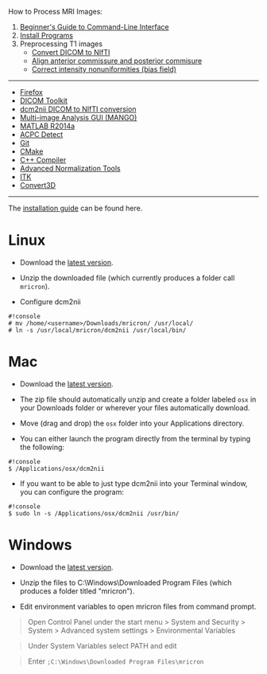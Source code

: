 How to Process MRI Images:

1. [Beginner's Guide to Command-Line Interface](primer)
2. [Install Programs](Home)
3. Preprocessing T1 images
     * [Convert DICOM to NIfTI](dcm2nii)
     * [Align anterior commissure and posterior commisure](acpcdetect)
     * [Correct intensity nonuniformities (bias field)](N4BiasFieldCorrection)

---------------------------------------

* [Firefox](install_firefox)
* [DICOM Toolkit](install_dcmtk)
* [dcm2nii DICOM to NIfTI conversion](install_dcm2nii)
* [Multi-image Analysis GUI (MANGO)](install_mango)
* [MATLAB R2014a](install_matlabR2014a)
* [ACPC Detect](install_acpcdetect)
* [Git](install_git)
* [CMake](install_cmake)
* [C++ Compiler](install_gcc)
* [Advanced Normalization Tools](install_ants)
* [ITK](install_itk)
* [Convert3D](install_convert3d)

---------------------------------------

The [installation guide](http://www.mccauslandcenter.sc.edu/mricro/mricron/install.html) can be found here.

# Linux

* Download the [latest version](http://www.mccauslandcenter.sc.edu/mricro/mricron/install.html). 

* Unzip the downloaded file (which currently produces a folder call `mricron`).

* Configure dcm2nii

```
#!console
# mv /home/<username>/Downloads/mricron/ /usr/local/
# ln -s /usr/local/mricron/dcm2nii /usr/local/bin/
```

# Mac

* Download the [latest version](http://www.nitrc.org/frs/download.php/5628/osx.zip).

* The zip file should automatically unzip and create a folder labeled `osx` in your Downloads folder or wherever your files automatically download.

* Move (drag and drop) the `osx` folder into your Applications directory.

* You can either launch the program directly from the terminal by typing the following:

```
#!console
$ /Applications/osx/dcm2nii
```

* If you want to be able to just type dcm2nii into your Terminal window, you can configure the program:

```
#!console
$ sudo ln -s /Applications/osx/dcm2nii /usr/bin/
```

# Windows

* Download the [latest version](http://www.nitrc.org/frs/download.php/5630/win.zip).

* Unzip the files to C:\Windows\Downloaded Program Files (which produces a folder titled "mricron").

* Edit environment variables to open mricron files from command prompt.

> Open Control Panel under the start menu > System and Security > System > Advanced system settings > Environmental Variables

> Under System Variables select PATH and edit

> Enter `;C:\Windows\Downloaded Program Files\mricron`